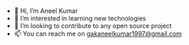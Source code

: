 - 👋 Hi, I’m Aneel Kumar
- 👀 I’m interested in learning new technologies 
- 💞️ I’m looking to contribute to any open source project
- 📫 You can reach me on gakaneelkumar1997@gmail.com

<!---
Aneelkumar97/Aneelkumar97 is a ✨ special ✨ repository because its `README.md` (this file) appears on your GitHub profile.
You can click the Preview link to take a look at your changes.
--->
